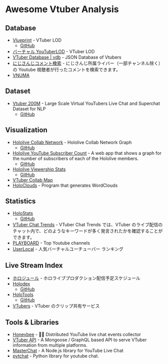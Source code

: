# Awesome Vtuber Analysis

## Database

- [Vlueprint](https://vlueprint.org/) - VTuber LOD
  - [GitHub](https://github.com/vlueprint/vlueprint)
- [バーチャル YouTuberLOD](https://mdlab.slis.tsukuba.ac.jp/lodc2018/vtuber/) - VTuber LOD
- [VTuber Database | vdb](https://vdb.vtbs.moe/) - JSON Database of Vtubers
- [にじさんじコメント検索](https://comment2434.com/comment/) - にじさんじ所属ライバー（一部チャンネル除く）の Youtube 視聴者が行ったコメントを検索できます。
- [VNUMA](https://vnuma.net/)

## Dataset

- [Vtuber 200M](https://www.kaggle.com/uetchy/vtuber-livechat) - Large Scale Virtual YouTubers Live Chat and Superchat Dataset for NLP
  - [GitHub](https://github.com/holodata/vtuber-livechat-dataset)

## Visualization

- [Hololive Collab Network](https://thennal10.github.io/hololive-collabs/) - Hololive Collab Network Graph
  - [GitHub](https://github.com/thennal10/hololive-collabs)
- [Hololive YouTube Subscriber Count](https://hololiveyoutubesubscribercount.vercel.app/) - A web app that shows a graph for the number of subscribers of each of the Hololive members.
  - [GitHub](https://github.com/DreamWithNokz/hololive-youtube-subscriber-count)
- [Hololive Viewership Stats](http://jefftao.com/hodllive/#/subs/value)
  - [GitHub](https://github.com/Speculative/hodllive)
- [VTuber Collab Map](https://vchama.xyz/)
- [HoloClouds](https://github.com/Yagato/HoloClouds) - Program that generates WordClouds

## Statistics

- [HoloStats](https://holo.poi.cat/youtube-channel)
  - [GitHub](https://github.com/PoiScript/HoloStats)
- [VTuber Chat Trends](https://www.vtuber-ct.net/en) - VTuber Chat Trends では、VTuber のライブ配信のチャット内で、どのようなキーワードが多く発言されたかを確認することができます。
- [PLAYBOARD](https://playboard.co/en/) - Top Youtube channels
- [UserLocal](https://virtual-youtuber.userlocal.jp/document/ranking) - 人気バーチャルユーチューバー ランキング

## Live Stream Index

- [ホロジュール](https://schedule.hololive.tv/) - ホロライブプロダクション配信予定スケジュール
- [Holodex](https://holodex.net/)
  - [GitHub](https://github.com/RiceCakess/Holodex)
- [HoloTools](https://hololive.jetri.co/#/)
  - [GitHub](https://github.com/holofans/holoapi)
- [VTubers](https://vtubers.love/) - VTuber のクリップ共有サービス

## Tools & Libraries

- [Honeybee](https://github.com/holodata/honeybee) - 🍯🐝 Distributed YouTube live chat events collector
- [VTuber API](https://github.com/Choooks22/vt-api) - A Mongoose / GraphQL based API to serve VTuber information from multiple platforms.
- [MasterChat](https://github.com/holodata/masterchat) - A Node.js library for YouTube Live Chat
- [pytchat](https://github.com/taizan-hokuto/pytchat) - Python library for youtube chat.
